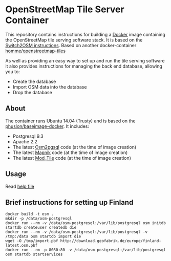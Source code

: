 # OpenStreetMap Tile Server Container

This repository contains instructions for building a
[Docker](https://www.docker.io/) image containing the OpenStreetMap tile
serving software stack.  It is based on the
[Switch2OSM instructions](http://switch2osm.org/serving-tiles/building-a-tile-server-from-packages/).
Based on another docker-container [homme/openstreetmap-tiles](https://registry.hub.docker.com/u/homme/openstreetmap-tiles/)

As well as providing an easy way to set up and run the tile serving software it
also provides instructions for managing the back end database, allowing you to:

* Create the database
* Import OSM data into the database
* Drop the database

## About

The container runs Ubuntu 14.04 (Trusty) and is based on the
[phusion/baseimage-docker](https://github.com/phusion/baseimage-docker).  It
includes:

* Postgresql 9.3
* Apache 2.2
* The latest [Osm2pgsql](http://wiki.openstreetmap.org/wiki/Osm2pgsql) code (at
  the time of image creation)
* The latest [Mapnik](http://mapnik.org/) code (at the time of image creation)
* The latest [Mod_Tile](http://wiki.openstreetmap.org/wiki/Mod_tile) code (at
  the time of image creation)

## Usage

Read [help file](help.txt)

## Brief instructions for setting up Finland
```
docker build -t osm .
mkdir -p /data/osm-postgresql
docker run --rm -v /data/osm-postgresql:/var/lib/postgresql osm initdb startdb createuser createdb die
docker run --rm -v /data/osm-postgresql:/var/lib/postgresql -v /tmp:/data osm startdb import die
wget -O /tmp/import.pbf http://download.geofabrik.de/europe/finland-latest.osm.pbf
docker run --rm -p 8080:80 -v /data/osm-postgresql:/var/lib/postgresql osm startdb startservices
```
